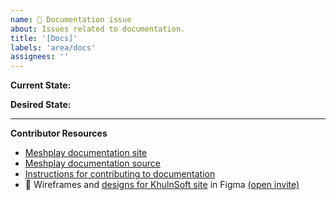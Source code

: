 ```yaml
---
name: 📄 Documentation issue
about: Issues related to documentation.
title: '[Docs]'
labels: 'area/docs'
assignees: ''
---
```

**Current State:**

**Desired State:**

---
**Contributor Resources**
- [Meshplay documentation site](https://docs.meshplay.io/)
- [Meshplay documentation source](https://github.com/khulnsoft/meshplay/tree/master/docs)
- [Instructions for contributing to documentation](https://github.com/khulnsoft/meshplay/blob/master/CONTRIBUTING.md#documentation-contribution-flow)
-  🎨 Wireframes and [designs for KhulnSoft site](https://www.figma.com/file/5ZwEkSJwUPitURD59YHMEN/KhulnSoft-Designs) in Figma [(open invite)](https://www.figma.com/team_invite/redeem/qJy1c95qirjgWQODApilR9)
